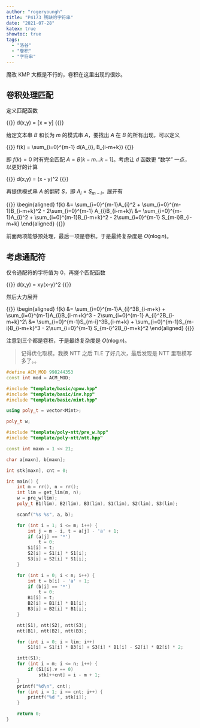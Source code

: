 ```yaml
---
author: "rogeryoungh"
title: "P4173 残缺的字符串"
date: "2021-07-28"
katex: true
showtoc: true
tags: 
  - "洛谷"
  - "卷积"
  - "字符串"
---
```


魔改 KMP 大概是不行的，卷积在这里出现的很妙。

## 卷积处理匹配

定义匹配函数

{{<display-math>}}
d(x,y) = [x = y]
{{</display-math>}}

给定文本串 $B$ 和长为 $m$ 的模式串 $A$，要找出 $A$ 在 $B$ 的所有出现，可以定义

{{<display-math>}}
f(k) = \sum_{i=0}^{m-1} d(A_{i}, B_{i-m+k})
{{</display-math>}}

即 $f(k) = 0$ 时有完全匹配 $A = B[k-m\ldots k-1]$。考虑让 $d$ 函数更 “数学” 一点，以更好的计算

{{<display-math>}}
d(x,y) = (x - y)^2
{{</display-math>}}

再提供模式串 $A$ 的翻转 $S$，即 $A_i = S_{m-i}$，展开有

{{<display-math>}}
\begin{aligned}
f(k) &= \sum_{i=0}^{m-1}A_{i}^2 + \sum_{i=0}^{m-1}B_{i-m+k}^2 - 2\sum_{i=0}^{m-1} A_{i}B_{i-m+k}\\
&= \sum_{i=0}^{m-1}A_{i}^2 + \sum_{i=0}^{m-1}B_{i-m+k}^2 - 2\sum_{i=0}^{m-1} S_{m-i}B_{i-m+k}
\end{aligned}
{{</display-math>}}

前面两项能够预处理，最后一项是卷积。于是最终复杂度是 $O(n \log n)$。

## 考虑通配符

仅令通配符的字符值为 $0$，再搓个匹配函数

{{<display-math>}}
d(x,y) = xy(x-y)^2
{{</display-math>}}

然后大力展开

{{<display-math>}}
\begin{aligned}
f(k) &= \sum_{i=0}^{m-1}A_{i}^3B_{i-m+k} + \sum_{i=0}^{m-1}A_{i}B_{i-m+k}^3 - 2\sum_{i=0}^{m-1} A_{i}^2B_{i-m+k}^2\\
&= \sum_{i=0}^{m-1}S_{m-i}^3B_{i-m+k} + \sum_{i=0}^{m-1}S_{m-i}B_{i-m+k}^3 - 2\sum_{i=0}^{m-1} S_{m-i}^2B_{i-m+k}^2
\end{aligned}
{{</display-math>}}

注意到三个都是卷积，于是最终复杂度是 $O(n \log n)$。

> 记得优化取模。我换 NTT 之后 TLE 了好几次，最后发现是 NTT 里取模写多了。。

```cpp
#define ACM_MOD 998244353
const int mod = ACM_MOD;

#include "template/basic/qpow.hpp"
#include "template/basic/inv.hpp"
#include "template/basic/mint.hpp"

using poly_t = vector<Mint>;

poly_t w;

#include "template/poly-ntt/pre_w.hpp"
#include "template/poly-ntt/ntt.hpp"

const int maxn = 1 << 21;

char a[maxn], b[maxn];

int stk[maxn], cnt = 0;

int main() {
    int m = rr(), n = rr();
    int lim = get_lim(m, n);
    w = pre_w(lim);
    poly_t B1(lim), B2(lim), B3(lim), S1(lim), S2(lim), S3(lim);

    scanf("%s %s", a, b);

    for (int i = 1; i <= m; i++) {
        int j = m - i, t = a[j] - 'a' + 1;
        if (a[j] == '*')
            t = 0;
        S1[i] = t;
        S2[i] = S1[i] * S1[i];
        S3[i] = S2[i] * S1[i];
    }

    for (int i = 0; i < n; i++) {
        int t = b[i] - 'a' + 1;
        if (b[i] == '*')
            t = 0;
        B1[i] = t;
        B2[i] = B1[i] * B1[i];
        B3[i] = B2[i] * B1[i];
    }

    ntt(S1), ntt(S2), ntt(S3);
    ntt(B1), ntt(B2), ntt(B3);

    for (int i = 0; i < lim; i++)
        S1[i] = S1[i] * B3[i] + S3[i] * B1[i] - S2[i] * B2[i] * 2;

    intt(S1);
    for (int i = m; i <= n; i++) {
        if (S1[i].v == 0)
            stk[++cnt] = i - m + 1;
    }
    printf("%d\n", cnt);
    for (int i = 1; i <= cnt; i++) {
        printf("%d ", stk[i]);
    }

    return 0;
}
```
